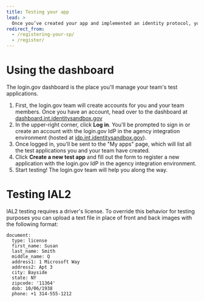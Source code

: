 ```yaml
---
title: Testing your app
lead: >
  Once you’ve created your app and implemented an identity protocol, you can now register it in our dashboard and start testing.
redirect_from:
  - /registering-your-sp/
  - /register/
---
```


# Using the dashboard

The login.gov dashboard is the place you'll manage your team's test applications.

1. First, the login.gov team will create accounts for you and your team members. Once you have an account, head over to the dashboard at [dashboard.int.identitysandbox.gov](https://dashboard.int.identitysandbox.gov)
2. In the upper-right corner, click **Log in**. You'll be prompted to sign in or create an account with the login.gov IdP in the agency integration environment (hosted at [idp.int.identitysandbox.gov](https://idp.int.identitysandbox.gov)).
3. Once logged in, you'll be sent to the "My apps" page, which will list all the test applications you and your team have created.
4. Click **Create a new test app** and fill out the form to register a new application with the login.gov IdP in the agency integration environment.
5. Start testing! The login.gov team will help you along the way.

# Testing IAL2

IAL2 testing requires a driver's license.  To override this behavior for testing purposes you can upload a text file in place of front and back images with the following format:

```
document:
  type: license
  first_name: Susan
  last_name: Smith
  middle_name: Q
  address1: 1 Microsoft Way
  address2: Apt 3
  city: Bayside
  state: NY
  zipcode: '11364'
  dob: 10/06/1938
  phone: +1 314-555-1212
```
